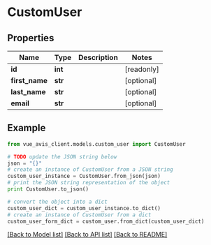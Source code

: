 # CustomUser


## Properties

Name | Type | Description | Notes
------------ | ------------- | ------------- | -------------
**id** | **int** |  | [readonly] 
**first_name** | **str** |  | [optional] 
**last_name** | **str** |  | [optional] 
**email** | **str** |  | [optional] 

## Example

```python
from vue_avis_client.models.custom_user import CustomUser

# TODO update the JSON string below
json = "{}"
# create an instance of CustomUser from a JSON string
custom_user_instance = CustomUser.from_json(json)
# print the JSON string representation of the object
print CustomUser.to_json()

# convert the object into a dict
custom_user_dict = custom_user_instance.to_dict()
# create an instance of CustomUser from a dict
custom_user_form_dict = custom_user.from_dict(custom_user_dict)
```
[[Back to Model list]](../README.md#documentation-for-models) [[Back to API list]](../README.md#documentation-for-api-endpoints) [[Back to README]](../README.md)


